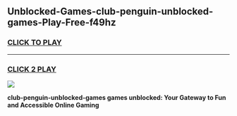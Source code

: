 
## Unblocked-Games-club-penguin-unblocked-games-Play-Free-f49hz
<h3>
<a href="https://premium76.site?title=club-penguin-unblocked-games&ref=21A">CLICK TO PLAY</a></h3>
<hr>

<h3>
<a href="https://premium76.site?title=club-penguin-unblocked-games&ref=21A">CLICK 2 PLAY</a>
  
</h3>

<a href="https://premium76.site?title=club-penguin-unblocked-games&ref=21A"><img src="https://clearcache.store/games.png"></a>


**club-penguin-unblocked-games games unblocked: Your Gateway to Fun and Accessible Online Gaming**
